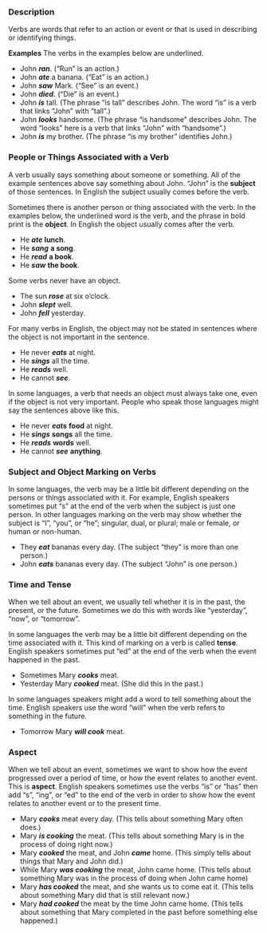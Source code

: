 
### Description

Verbs are words that refer to an action or event or that is used in describing or identifying things.

**Examples** The verbs in the examples below are underlined.

* John ***ran***. (“Run” is an action.)
* John ***ate*** a banana. (“Eat” is an action.)
* John ***saw*** Mark. (“See” is an event.)
* John ***died.*** (“Die” is an event.)
* John ***is*** tall. (The phrase “is tall” describes John. The word “is” is a verb that links “John” with “tall”.)
* John ***looks*** handsome. (The phrase “is handsome” describes John. The word “looks” here is a verb that links “John” with “handsome”.)
* John ***is*** my brother. (The phrase “is my brother” identifies John.)

### People or Things Associated with a Verb

A verb usually says something about someone or something. All of the example sentences above say something about John. “John” is the **subject** of those sentences. In English the subject usually comes before the verb.

Sometimes there is another person or thing associated with the verb. In the examples below, the underlined word is the verb, and the phrase in bold print is the **object**. In English the object usually comes after the verb.

* He ***ate*** **lunch**.
* He ***sang*** **a song**.
* He ***read*** **a book**.
* He ***saw*** **the book**.

Some verbs never have an object.

* The sun ***rose*** at six o’clock.
* John ***slept*** well.
* John ***fell*** yesterday.

For many verbs in English, the object may not be stated in sentences where the object is not important in the sentence.

* He never ***eats*** at night.
* He  ***sings*** all the time.
* He ***reads*** well.
* He cannot ***see***.

In some languages, a verb that needs an object must always take one, even if the object is not very important. People who speak those languages might say the sentences above like this.

* He never ***eats*** **food** at night.
* He  ***sings*** **songs** all the time.
* He ***reads*** **words** well.
* He cannot ***see*** **anything**.

### Subject and Object Marking on Verbs

In some languages, the verb may be a little bit different depending on the persons or things associated with it. For example, English speakers sometimes put “s” at the end of the verb when the subject is just one person. In other languages marking on the verb may show whether the subject is “I”, “you”, or “he”; singular, dual, or plural; male or female, or human or non-human.

* They ***eat*** bananas every day. (The subject “they” is more than one person.)
* John ***eats*** bananas every day. (The subject “John” is one person.)

### Time and Tense

When we tell about an event, we usually tell whether it is in the past, the present, or the future. Sometimes we do this with words like “yesterday”, “now”, or “tomorrow”.

In some languages the verb may be a little bit different depending on the time associated with it. This kind of marking on a verb is called **tense**. English speakers sometimes put “ed” at the end of the verb when the event happened in the past.

* Sometimes Mary ***cooks*** meat.
* Yesterday Mary ***cooked*** meat.  (She did this in the past.)

In some languages speakers might add a word to tell something about the time. English speakers use the word “will” when the verb refers to something in the future.

* Tomorrow Mary ***will cook*** meat.

### Aspect

When we tell about an event, sometimes we want to show how the event progressed over a period of time, or how the event relates to another event. This is **aspect**. English speakers sometimes use the verbs “is” or “has” then add “s”, “ing”, or “ed” to the end of the verb in order to show how the event relates to another event or to the present time.

* Mary ***cooks*** meat every day. (This tells about something Mary often does.)
* Mary ***is cooking*** the meat. (This tells about something Mary is in the process of doing right now.)
* Mary ***cooked*** the meat, and John ***came*** home.  (This simply tells about things that Mary and John did.)
* While Mary ***was cooking*** the meat, John came home. (This tells about something Mary was in the process of doing when John came home)
* Mary ***has cooked*** the meat, and she wants us to come eat it. (This tells about something Mary did that is still relevant now.)
* Mary ***had cooked*** the meat by the time John came home. (This tells about something that Mary completed in the past before something else happened.)

